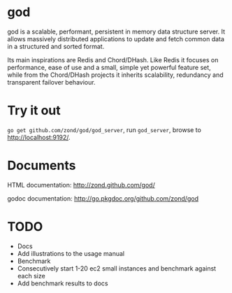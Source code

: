 god
===

god is a scalable, performant, persistent in memory data structure server. It allows massively distributed applications to update and fetch common data in a structured and sorted format.

Its main inspirations are Redis and Chord/DHash. Like Redis it focuses on performance, ease of use and a small, simple yet powerful feature set, while from the Chord/DHash projects it inherits scalability, redundancy and transparent failover behaviour.

# Try it out

<code>go get github.com/zond/god/god_server</code>, run <code>god_server</code>, browse to <a href="http://localhost:9192/">http://localhost:9192/</a>.

# Documents

HTML documentation: http://zond.github.com/god/

godoc documentation: http://go.pkgdoc.org/github.com/zond/god

# TODO

* Docs
 * Add illustrations to the usage manual
* Benchmark
 * Consecutively start 1-20 ec2 small instances and benchmark against each size
 * Add benchmark results to docs
